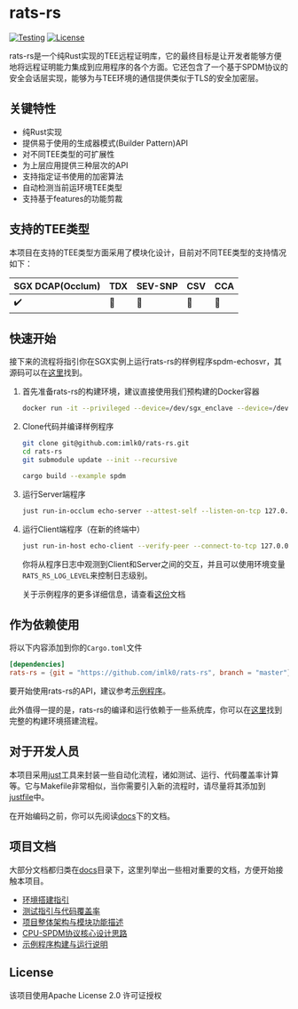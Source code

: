 # rats-rs
[![Testing](https://github.com/imlk0/rats-rs/actions/workflows/build-and-test.yaml/badge.svg)](https://github.com/imlk0/rats-rs/actions/workflows/build-and-test.yaml)
[![License](https://img.shields.io/badge/License-Apache%202.0-blue.svg)](https://opensource.org/licenses/Apache-2.0)


rats-rs是一个纯Rust实现的TEE远程证明库，它的最终目标是让开发者能够方便地将远程证明能力集成到应用程序的各个方面。它还包含了一个基于SPDM协议的安全会话层实现，能够为与TEE环境的通信提供类似于TLS的安全加密层。

## 关键特性
<!-- Key features -->

- 纯Rust实现
- 提供易于使用的生成器模式(Builder Pattern)API
- 对不同TEE类型的可扩展性
- 为上层应用提供三种层次的API
- 支持指定证书使用的加密算法
- 自动检测当前运环境TEE类型
- 支持基于features的功能剪裁

## 支持的TEE类型
<!-- Supported TEE types -->

本项目在支持的TEE类型方面采用了模块化设计，目前对不同TEE类型的支持情况如下：

| SGX DCAP(Occlum) | TDX | SEV-SNP | CSV | CCA |
|------------------|-----|---------|-----|-----|
| ✔️               | 🚧  | 🚧      | 🚧  | 🚧  |


## 快速开始
<!-- Quick start -->

接下来的流程将指引你在SGX实例上运行rats-rs的样例程序spdm-echosvr，其源码可以在[这里](/examples/spdm/)找到。

1. 首先准备rats-rs的构建环境，建议直接使用我们预构建的Docker容器

    ```sh
    docker run -it --privileged --device=/dev/sgx_enclave --device=/dev/sgx_provision ghcr.io/imlk0/rats-rs:master bash
    ```

2. Clone代码并编译样例程序
    
    ```sh
    git clone git@github.com:imlk0/rats-rs.git
    cd rats-rs
    git submodule update --init --recursive

    cargo build --example spdm
    ```

3. 运行Server端程序

    ```sh
    just run-in-occlum echo-server --attest-self --listen-on-tcp 127.0.0.1:8080
    ```

4. 运行Client端程序（在新的终端中）

    ```sh
    just run-in-host echo-client --verify-peer --connect-to-tcp 127.0.0.1:8080
    ```

    你将从程序日志中观测到Client和Server之间的交互，并且可以使用环境变量`RATS_RS_LOG_LEVEL`来控制日志级别。

    关于示例程序的更多详细信息，请查看[这份](/examples/spdm/README.md)文档

## 作为依赖使用

将以下内容添加到你的`Cargo.toml`文件

```toml
[dependencies]
rats-rs = {git = "https://github.com/imlk0/rats-rs", branch = "master"}
```

要开始使用rats-rs的API，建议参考[示例程序](/examples/spdm/)。

此外值得一提的是，rats-rs的编译和运行依赖于一些系统库，你可以在[这里](/docs/how-to-build.md)找到完整的构建环境搭建流程。

## 对于开发人员

本项目采用[just](https://github.com/casey/just/)工具来封装一些自动化流程，诸如测试、运行、代码覆盖率计算等。它与Makefile非常相似，当你需要引入新的流程时，请尽量将其添加到[justfile](/justfile)中。

在开始编码之前，你可以先阅读[docs](/docs/)下的文档。

## 项目文档

大部分文档都归类在[docs](/docs/)目录下，这里列举出一些相对重要的文档，方便开始接触本项目。

- [环境搭建指引](/docs/how-to-build.md)
- [测试指引与代码覆盖率](/docs/how-to-run-test.md)
- [项目整体架构与模块功能描述](/docs/architecture-of-the-project.md)
- [CPU-SPDM协议核心设计思路](/docs/core-design-of-cpu-spdm.md)
- [示例程序构建与运行说明](/examples/spdm/README.md)


## License

该项目使用Apache License 2.0 许可证授权
